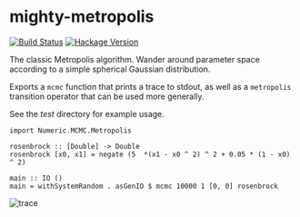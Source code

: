 # mighty-metropolis

[![Build Status](https://secure.travis-ci.org/jtobin/mighty-metropolis.png)](http://travis-ci.org/jtobin/mighty-metropolis)
[![Hackage Version](https://img.shields.io/hackage/v/mighty-metropolis.svg)](http://hackage.haskell.org/package/mighty-metropolis)

The classic Metropolis algorithm.  Wander around parameter space according to a
simple spherical Gaussian distribution.

Exports a `mcmc` function that prints a trace to stdout, as well as a
`metropolis` transition operator that can be used more generally.

See the *test* directory for example usage.

    import Numeric.MCMC.Metropolis

    rosenbrock :: [Double] -> Double
    rosenbrock [x0, x1] = negate (5  *(x1 - x0 ^ 2) ^ 2 + 0.05 * (1 - x0) ^ 2)

    main :: IO ()
    main = withSystemRandom . asGenIO $ mcmc 10000 1 [0, 0] rosenbrock

![trace](https://dl.dropboxusercontent.com/spa/u0s6617yxinm2ca/osecfv_w.png)
